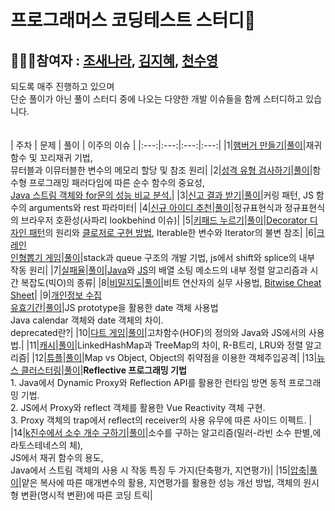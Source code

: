 # 프로그래머스 코딩테스트 스터디📝
## 👩🏻‍💻참여자 : [조새나라](https://github.com/BardsTale), [김지혜](https://github.com/kzh4295), [천수영](https://github.com/store321)
되도록 매주 진행하고 있으며<br>
단순 풀이가 아닌 풀이 스터디 중에 나오는 다양한 개발 이슈들을 함께 스터디하고 있습니다.<br>
<br><br>
| 주차 | 문제 | 풀이 | 이주의 이슈 |
|:---:|:---:|:---:|:---:|
|1|[햄버거 만들기](https://school.programmers.co.kr/learn/courses/30/lessons/133502)|[풀이](https://github.com/BardsTale/cote/blob/main/1_week/)|재귀함수 및 꼬리재귀 기법,<br>뮤터블과 이뮤터블한 변수의 메모리 할당 및 참조 원리|
|2|[성격 유형 검사하기](https://school.programmers.co.kr/learn/courses/30/lessons/118666)|[풀이](https://github.com/BardsTale/cote/blob/main/2_week/)|함수형 프로그래밍 패러다임에 따른 순수 함수의 중요성,<br>[Java 스트림 객체와 for문의 성능 비교 분석.](https://sigridjin.medium.com/java-stream-api%EB%8A%94-%EC%99%9C-for-loop%EB%B3%B4%EB%8B%A4-%EB%8A%90%EB%A6%B4%EA%B9%8C-50dec4b9974b)|
|3|[신고 결과 받기](https://school.programmers.co.kr/learn/courses/30/lessons/92334)|[풀이](https://github.com/BardsTale/cote/blob/main/3_week/)|커링 패턴, JS 함수의 arguments와 rest 파라미터|
|4|[신규 아이디 추천](https://school.programmers.co.kr/learn/courses/30/lessons/72410)|[풀이](https://github.com/BardsTale/cote/blob/main/4_week/)|정규표현식과 정규표현식의 브라우저 호환성(사파리 lookbehind 이슈)|
|5|[키패드 누르기](https://school.programmers.co.kr/learn/courses/30/lessons/67256)|[풀이](https://github.com/BardsTale/cote/blob/main/5_week/)|[Decorator 디자인 패턴](https://jeonghwan-kim.github.io/javascript-decorator-pattern/)의 원리와 [클로저로 구현 방법](https://github.com/BardsTale/cote/blob/main/5_week/decoratorClosure.js), Iterable한 변수와 Iterator의 불변 참조|
|6|[크레인<br>인형뽑기 게임](https://school.programmers.co.kr/learn/courses/30/lessons/64061)|[풀이](https://github.com/BardsTale/cote/blob/main/6_week/)|stack과 queue 구조의 개발 기법, js에서 shift와 splice의 내부 작동 원리|
|7|[실패율](https://school.programmers.co.kr/learn/courses/30/lessons/42889)|[풀이](https://github.com/BardsTale/cote/blob/main/7_week/)|[Java](https://sabarada.tistory.com/138)와 [JS](https://woong-jae.com/javascript/220412-sort-implementation)의 배열 소팅 메소드의 내부 정렬 알고리즘과 시간 복잡도(빅O)의 종류|
|8|[비밀지도](https://school.programmers.co.kr/learn/courses/30/lessons/17681?language=javascript)|[풀이](https://github.com/BardsTale/cote/blob/main/8_week/)|비트 연산자의 실무 사용법, [Bitwise Cheat Sheet](https://union.io/images/repo/20170531-00--895036.png)|
|9|[개인정보 수집<br>유효기간](https://school.programmers.co.kr/learn/courses/30/lessons/150370)|[풀이](https://github.com/BardsTale/cote/blob/main/9_week/)|JS prototype을 활용한 date 객체 사용법<br>Java calendar 객체와 date 객체의 차이.<br>deprecated란?|
|10|[다트 게임](https://school.programmers.co.kr/learn/courses/30/lessons/17682)|[풀이](https://github.com/BardsTale/cote/blob/main/10_week/)|고차함수(HOF)의 정의와 Java와 JS에서의 사용법.|
|11|[캐시](https://school.programmers.co.kr/learn/courses/30/lessons/17680)|[풀이](https://github.com/BardsTale/cote/blob/main/11_week/)|LinkedHashMap과 TreeMap의 차이, R-B트리, LRU와 정렬 알고리즘|
|12|[튜플](https://school.programmers.co.kr/learn/courses/30/lessons/64065)|[풀이](https://github.com/BardsTale/cote/blob/main/12_week/)|Map vs Object, Object의 취약점을 이용한 객체주입공격|
|13|[뉴스 클러스터링](https://school.programmers.co.kr/learn/courses/30/lessons/17677)|[풀이](https://github.com/BardsTale/cote/blob/main/13_week/)|**Reflective 프로그래밍 기법**<br>1. Java에서 Dynamic Proxy와 Reflection API를 활용한 런타임 방면 동적 프로그래밍 기법.<br>2. JS에서 Proxy와 reflect 객체를 활용한 Vue Reactivity 객체 구현.<br>3. Proxy 객체의 trap에서 reflect의 receiver의 사용 유무에 따른 사이드 이펙트. |
|14|[k진수에서 소수 개수 구하기](https://school.programmers.co.kr/learn/courses/30/lessons/92335)|[풀이](https://github.com/BardsTale/cote/blob/main/14_week/)|소수를 구하는 알고리즘(밀러-라빈 소수 판별,에라토스테네스의 체),<br>JS에서 재귀 함수의 용도,<br>Java에서 스트림 객체의 사용 시 작동 특징 두 가지(단축평가, 지연평가)|
|15|[압축](https://school.programmers.co.kr/learn/courses/30/lessons/17684)|[풀이](https://github.com/BardsTale/cote/blob/main/15_week/)|얕은 복사에 따른 매개변수의 활용, 지연평가를 활용한 성능 개선 방법, 객체의 원시형 변환(명시적 변환)에 따른 코딩 트릭|
